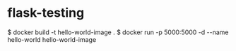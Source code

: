 # flask-testing


$ docker build -t hello-world-image .
$ docker run  -p 5000:5000 -d  --name hello-world hello-world-image